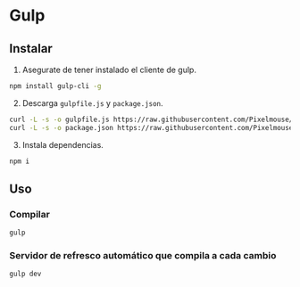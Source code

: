 # Gulp

## Instalar

1) Asegurate de tener instalado el cliente de gulp.

``` sh
npm install gulp-cli -g
```

2) Descarga `gulpfile.js` y `package.json`.

``` sh
curl -L -s -o gulpfile.js https://raw.githubusercontent.com/Pixelmouse/gulp/master/gulpfile.js
curl -L -s -o package.json https://raw.githubusercontent.com/Pixelmouse/gulp/master/package.json
```

3) Instala dependencias.

``` sh
npm i
```

## Uso

### Compilar

``` sh
gulp
```

### Servidor de refresco automático que compila a cada cambio

``` sh
gulp dev
```
